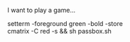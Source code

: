 I want to play a game...

setterm -foreground green -bold -store  
cmatrix -C red -s && sh passbox.sh
